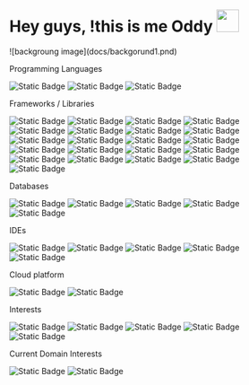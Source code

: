 <h1>Hey guys, !this is me Oddy <img src="https://slackmojis.com/emojis/11243-mustache_disguise/download" width="40"/></h1>
![backgroung image](docs/backgorund1.pnd)
<br>

Programming Languages

![Static Badge](https://img.shields.io/badge/java-%23437291?style=for-the-badge&logo=openjdk&logoColor=white)
![Static Badge](https://img.shields.io/badge/C%2B%2B-%2300599C?style=for-the-badge&logo=c%2B%2B&logoColor=white)
![Static Badge](https://img.shields.io/badge/javascript-F7DF1E?style=for-the-badge&logo=javascript&logoColor=black)

Frameworks / Libraries

![Static Badge](https://img.shields.io/badge/spring-6DB33F?style=for-the-badge&logo=spring&labelColor=white) 
![Static Badge](https://img.shields.io/badge/springboot-6DB33F?style=for-the-badge&logo=springboot&logoColor=white)
![Static Badge](https://img.shields.io/badge/hibernate-%2359666C?style=for-the-badge&logo=hibernate&logoColor=white)
![Static Badge](https://img.shields.io/badge/docker-%232496ED?style=for-the-badge&logo=docker&logoColor=white)
![Static Badge](https://img.shields.io/badge/kubernetes-%23326CE5?style=for-the-badge&logo=kubernetes&logoColor=white)
![Static Badge](https://img.shields.io/badge/thymeleaf-%23005F0F?style=for-the-badge&logo=thymeleaf&logoColor=white)
![Static Badge](https://img.shields.io/badge/html5-%23E34F26?style=for-the-badge&logo=html5&logoColor=white)
![Static Badge](https://img.shields.io/badge/css3-%231572B6?style=for-the-badge&logo=css3&logoColor=white)
![Static Badge](https://img.shields.io/badge/elastic%20stack-%23005571?style=for-the-badge&logo=elastic%20stack&logoColor=white)
![Static Badge](https://img.shields.io/badge/rabbitmq-%23FF6600?style=for-the-badge&logo=rabbitmq&logoColor=white)
![Static Badge](https://img.shields.io/badge/apache%20kafka-%23231F20?style=for-the-badge&logo=apache%20kafka&logoColor=white)
![Static Badge](https://img.shields.io/badge/swagger-%2385EA2D?style=for-the-badge&logo=swagger&logoColor=black)
![Static Badge](https://img.shields.io/badge/openapi-%236BA539?style=for-the-badge&logo=openapi%20initiative&logoColor=white)
![Static Badge](https://img.shields.io/badge/apache%20maven-%23C71A36?style=for-the-badge&logo=apache%20maven&logoColor=white)
![Static Badge](https://img.shields.io/badge/gradle-%2302303A?style=for-the-badge&logo=gradle&logoColor=white)
![Static Badge](https://img.shields.io/badge/circleci-%23343434?style=for-the-badge&logo=circleci&logoColor=white)
![Static Badge](https://img.shields.io/badge/jenkins-%23D24939?style=for-the-badge&logo=jenkins&logoColor=white)
![Static Badge](https://img.shields.io/badge/opencv-%235C3EE8?style=for-the-badge&logo=opencv&logoColor=white)
![Static Badge](https://img.shields.io/badge/git-%23F05032?style=for-the-badge&logo=git&logoColor=white)
![Static Badge](https://img.shields.io/badge/github-%23181717?style=for-the-badge&logo=github&logoColor=white)
![Static Badge](https://img.shields.io/badge/gitlab-%23FC6D26?style=for-the-badge&logo=gitlab&logoColor=white)

Databases

![Static Badge](https://img.shields.io/badge/mysql-%234479A1?style=for-the-badge&logo=mysql&logoColor=white)
![Static Badge](https://img.shields.io/badge/postgresql-%234169E1?style=for-the-badge&logo=postgresql&logoColor=white)
![Static Badge](https://img.shields.io/badge/mongodb-%2347A248?style=for-the-badge&logo=mongodb&logoColor=white)
![Static Badge](https://img.shields.io/badge/elasticsearch-%23005571?style=for-the-badge&logo=elasticsearch&logoColor=white)
![Static Badge](https://img.shields.io/badge/clickhouse-%23FFCC01?style=for-the-badge&logo=clickhouse&logoColor=black)

IDEs

![Static Badge](https://img.shields.io/badge/intellij%20idea-%23000000?style=for-the-badge&logo=intellij%20idea&logoColor=white)
![Static Badge](https://img.shields.io/badge/clion-%23000000?style=for-the-badge&logo=clion&logoColor=white)
![Static Badge](https://img.shields.io/badge/visual%20studio-%23007ACC?style=for-the-badge&logo=visual%20studio%20code&logoColor=white)
![Static Badge](https://img.shields.io/badge/android%20studio-%233DDC84?style=for-the-badge&logo=android%20studio&logoColor=white)
![Static Badge](https://img.shields.io/badge/Netbeans-%231B6AC6?style=for-the-badge&logo=apache%20netbeans%20ide&logoColor=white)

Cloud platform

![Static Badge](https://img.shields.io/badge/AWS-%23232F3E?style=for-the-badge&logo=amazon%20aws&logoColor=white)
![Static Badge](https://img.shields.io/badge/microsoft%20azure-%230078D4?style=for-the-badge&logo=microsoft%20azure&logoColor=white)

Interests

![Static Badge](https://img.shields.io/badge/uneral%20engine-%230E1128?style=for-the-badge&logo=unreal%20engine&logoColor=white)
![Static Badge](https://img.shields.io/badge/blender-%23E87D0D?style=for-the-badge&logo=blender&logoColor=white)
![Static Badge](https://img.shields.io/badge/kotlin-7F52FF?style=for-the-badge&logo=kotlin&logoColor=white)
![Static Badge](https://img.shields.io/badge/python-%233776AB?style=for-the-badge&logo=python&logoColor=white)
![Static Badge](https://img.shields.io/badge/opengl-%235586A4?style=for-the-badge&logo=openGl&logoColor=white)

Current Domain Interests

![Static Badge](https://img.shields.io/badge/Artificial%20Intelligence-%23339AF0?style=for-the-badge)
![Static Badge](https://img.shields.io/badge/Machine%20Learning%20For%20Analytics-%233F54A3?style=for-the-badge)
